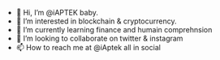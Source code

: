 - 👋 Hi, I’m @iAPTEK baby.
- 👀 I’m interested in blockchain & cryptocurrency.
- 🌱 I’m currently learning finance and humain comprehnsion
- 💞️ I’m looking to collaborate on twitter & instagram
- 📫 How to reach me at @iAptek all in social

<!----
iAPTEK/iAPTEK is a ✨ special ✨ repository because its `README.md` (this file) appears on your GitHub profile.
You can click the Preview link to take a look at your changes.
---->
